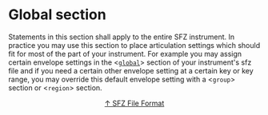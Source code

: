 # Global section

Statements in this section shall apply to the entire SFZ instrument. In practice
you may use this section to place articulation settings which should fit for most
of the part of your instrument. For example you may assign certain envelope
settings in the <[`global`]()> section of your instrument's sfz file and if you
need a certain other envelope setting at a certain key or key range, you may
override this default envelope setting with a <`group`> section or <`region`>
section.

<div align="center"><a href="..">↑ SFZ File Format</a></div>

